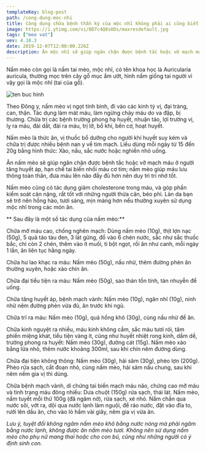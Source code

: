 ```yaml
---
templateKey: blog-post
path: /cong-dung-moc-nhi
title: Công dụng chữa bệnh thần kỳ của mộc nhĩ không phải ai cũng biết
image: https://i.ytimg.com/vi/8D7c4Q8sODs/maxresdefault.jpg
tags: ["meo vat"]
uev: 4.18.3
date: 2019-12-07T12:00:00.226Z
description: Ăn mộc nhĩ sẽ giúp ngăn chặn được bệnh tắc hoặc vỡ mạch máu ở người tăng huyết áp, hạn chế tai biến nhồi máu cơ tim.
---
```


Nấm mèo còn gọi là nấm tai mèo, mộc nhĩ, có tên khoa học là Auricularia auricula, thường mọc trên cây gỗ mục ẩm ướt, hình nấm giống tai người vì vậy gọi là mộc nhĩ (tai của gỗ).

![ten buc hinh](https://static.phunugiadinh.vn/wp-content/uploads/2017/10/1107-2T.png "ten buc hinh")

Theo Đông y, nấm mèo vị ngọt tính bình, đi vào các kinh tỳ vị, đại tràng, can, thận. Tác dụng làm mát máu, làm ngừng chảy máu do va đập, bị thương. Chữa trị các bệnh trường phong hạ huyết, nhuận táo, lợi trường vị, lỵ ra máu, đái dắt, đái ra máu, trị lở, bổ khí, bền cơ, hoạt huyết.

Nấm mèo là thức ăn, vị thuốc bổ dưỡng cho người khí huyết suy kém và chữa trị được nhiều bệnh nan y về tim mạch. Liều dùng mỗi ngày từ 15 đến 20g bằng hình thức: Xào, nấu, sắc nước hoặc nghiền nhỏ uống.

Ăn nấm mèo sẽ giúp ngăn chặn được bệnh tắc hoặc vỡ mạch máu ở người tăng huyết áp, hạn chế tai biến nhồi máu cơ tim; nấm mèo giúp máu lưu thông toàn thân, đưa máu lên não đầy đủ hơn nên duy trì trí nhớ tốt.

Nấm mèo cũng có tác dụng giảm cholesterone trong máu, và góp phần kiểm soát cân nặng, rất tốt với những người thừa cân, béo phì. Làn da bạn sẽ trở nên hồng hào, tươi sáng, mịn màng hơn nếu thường xuyên sử dụng mộc nhĩ trong các món ăn.

** Sau đây là một số tác dụng của nấm mèo:**

Chữa mỡ máu cao, chống nghẽn mạch: Dùng nấm mèo (10g), thịt lợn nạc (50g), 5 quả táo tàu đen, 3 lát gừng, đổ vào 6 chén nước, sắc như sắc thuốc bắc, chỉ còn 2 chén, thêm vào ít muối, tí bột ngọt, rồi ăn như canh, mỗi ngày 1 lần, ăn liên tục hằng ngày.

Chữa hư lao khạc ra máu: Nấm mèo (50g), nấu nhừ, thêm đường phèn ăn thường xuyên, hoặc xào chín ăn.

Chữa đại tiểu tiện ra máu: Nấm mèo (50g), sao thán tồn tính, tán nhuyễn để uống.

Chữa tăng huyết áp, bệnh mạch vành: Nấm mèo (10g), ngân nhĩ (10g), ninh nhừ nêm đường phèn vừa đủ, ăn trước khi ngủ.

Chữa trĩ ra máu: Nấm mèo (10g), quả hồng khô (30g), cùng nấu nhừ để ăn.

Chữa kinh nguyệt ra nhiều, máu kinh không cầm, sắc màu tươi rói, tâm phiền miệng khát, tiểu tiện vàng ít, cũng như huyết nhiệt rong kinh, dầm dề, trường phong ra huyết: Nấm mèo (30g), đường cát (15g). Nấm mèo xào bằng lửa nhỏ, thêm nước khoảng 300ml, sau khi chín nêm đường dùng.

Chữa đại tiện không thông: Nấm mèo (30g), hải sâm (30g), phèo lợn (200g). Phèo rửa sạch, cắt đoạn nhỏ, cùng nấm mèo, hải sâm nấu chung, sau khi nêm nếm gia vị thì dùng.

Chữa bệnh mạch vành, di chứng tai biến mạch máu não, chứng cao mỡ máu và tình trạng máu đông nhiều: Dưa chuột (150g) rửa sạch, thái lát. Nấm mèo, nấm tuyết mỗi thứ 100g (đã ngâm nở), rửa sạch, xé nhỏ. Nấm chần qua nước sôi, vớt ra, dội qua nước lạnh làm nguội, để ráo nước, đặt vào đĩa to, rưới lên dầu ăn, cho vào lò hầm vài giây, nêm gia vị vừa ăn.

*Lưu ý, tuyệt đối không ngâm nấm mèo khô bằng nước nóng mà phải ngâm bằng nước lạnh, không được ăn nấm mèo tươi. Không nên sử dụng nấm mèo cho phụ nữ mang thai hoặc cho con bú, cũng như những người có ý định sinh con.*